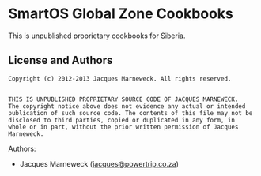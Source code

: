 # SmartOS Global Zone Cookbooks

This is unpublished proprietary cookbooks for Siberia.

## License and Authors

```
Copyright (c) 2012-2013 Jacques Marneweck. All rights reserved.


THIS IS UNPUBLISHED PROPRIETARY SOURCE CODE OF JACQUES MARNEWECK.
The copyright notice above does not evidence any actual or intended
publication of such source code. The contents of this file may not be
disclosed to third parties, copied or duplicated in any form, in
whole or in part, without the prior written permission of Jacques
Marneweck.
```

Authors:

 * Jacques Marneweck (jacques@powertrip.co.za)
